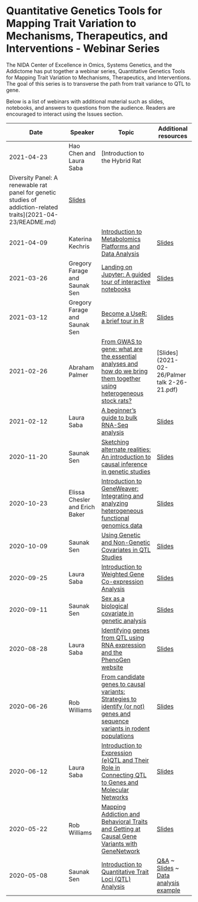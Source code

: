 # Quantitative Genetics Tools for Mapping Trait Variation to Mechanisms, Therapeutics, and Interventions - Webinar Series

The NIDA Center of Excellence in Omics, Systems Genetics, and the Addictome has put together a webinar series, Quantitative Genetics Tools for Mapping Trait Variation to Mechanisms, Therapeutics, and Interventions. The goal of this series is to transverse the path from trait variance to QTL to gene.

Below is a list of webinars with additional material such as slides, notebooks, and answers to questions from the audience.  Readers are encouraged to interact using the Issues section.

| Date | Speaker | Topic | Additional resources |
| ---- | ------- | ----- | -------------------- |
| 2021-04-23 | Hao Chen and Laura Saba | [Introduction to the Hybrid Rat
Diversity Panel: A renewable rat panel for genetic studies of addiction-related traits](2021-04-23/README.md) | [Slides](2021-04-23/HRDP_webinar.pdf) |
| 2021-04-09 | Katerina Kechris | [Introduction to Metabolomics Platforms and Data Analysis](2021-04-09/README.md) | [Slides](2021-04-09/Webinar-Metabolomics.pdf)|
| 2021-03-26 | Gregory Farage and Saunak Sen | [Landing on Jupyter: A guided tour of interactive notebooks](2021-03-26/README.md) | [Slides](2021-03-26/Jupyter.pdf)|
| 2021-03-12 | Gregory Farage and Saunak Sen | [Become a UseR: a brief tour in R](2021-03-12/README.md) | [Slides](2021-03-12/intro_R.html)|
| 2021-02-26 | Abraham Palmer | [From GWAS to gene: what are the essential analyses and how do we bring them together using heterogeneous stock rats?](2021-02-26/README.md) | [Slides](2021-02-26/Palmer talk 2-26-21.pdf) |
|2021-02-12 | Laura Saba |[A beginner’s guide to bulk RNA-Seq analysis](2021-02-12/README.md)|[Slides](2021-02-12/BeginnersRNASeq_webinar.pdf)|
| 2020-11-20 | Saunak Sen | [Sketching alternate realities: An introduction to causal inference in genetic studies](2020-11-20/README.md) | [Slides](2020-11-20/causal.pdf)|
| 2020-10-23 | Elissa Chesler and Erich Baker | [Introduction to GeneWeaver: Integrating and analyzing heterogeneous functional genomics data](2020-10-23/README.md) | [Slides](2020-10-23/IntroToGeneWeaver.CheslerE.pdf)|
| 2020-10-09 | Saunak Sen | [Using Genetic and Non-Genetic Covariates in QTL Studies](2020-10-09/README.md) | [Slides](2020-10-09/covariates-lmm.ipynb)|
| 2020-09-25 | Laura Saba     | [Introduction to Weighted Gene Co-expression Analysis](2020-09-25/README.md)                                            | [Slides](2020-09-25/WGCNA_webinar.pdf) |
| 2020-09-11 | Saunak Sen      | [Sex as a biological covariate in genetic analysis](2020-09-11/README.md)                                            | [Slides](2020-09-11/sex-biological-covariate.ipynb) |
| 2020-08-28 | Laura Saba | [Identifying genes from QTL using RNA expression and the PhenoGen website](2020-08-28/README.md) | [Slides](2020-08-28/PhenoGen_webinar.pdf) |
| 2020-06-26 | Rob Williams | [From candidate genes to causal variants: Strategies to identify (or not) genes and sequence variants in rodent populations](2020-06-26/README.md) | [Slides](2020-06-26/P30_Webinar_on_QTGenes_26Jun2020v1.pdf) |
| 2020-06-12 | Laura Saba      | [Introduction to Expression (e)QTL and Their Role in Connecting QTL to Genes and Molecular Networks](2020-06-12/README.md) | [Slides](2020-06-12/eQTL_webinar_2020-06-12.pdf) |
| 2020-05-22 | Rob Williams    | [Mapping Addiction and Behavioral Traits and Getting at Causal Gene Variants with GeneNetwork](2020-05-22/README.md) | [Slides](2020-05-22/Using_GeneNetwork_22May2020v8.pdf) |
| 2020-05-08 | Saunak Sen      | [Introduction to Quantitative Trait Loci (QTL) Analysis](2020-05-08/README.md)                                       | [Q&A](2020-05-08/qa.md) ~ [Slides](2020-05-08/qtl-intro.ipynb) ~ [Data analysis example](2020-05-08/solberg-rat-analysis.ipynb) |